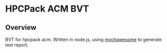 # HPCPack ACM BVT
## Overview
BVT for hpcpack acm. Written in node.js, using [mochawesome](https://github.com/adamgruber/mochawesome) to generate test report.